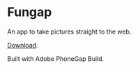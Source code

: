 Fungap
===

An app to take pictures straight to the web.

[Download](https://build.phonegap.com/apps/1010741/share).

Built with Adobe PhoneGap Build.